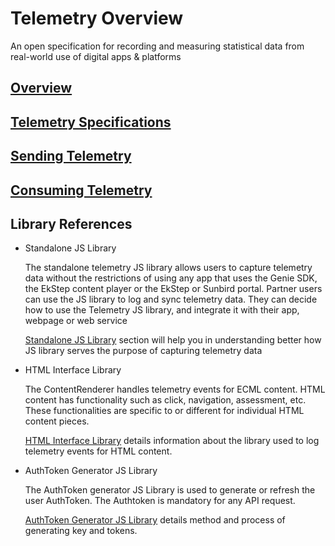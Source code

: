 # Telemetry Overview

An open specification for recording and measuring statistical data from real-world use of digital apps & platforms

## [Overview](overview.md)

## [Telemetry Specifications](specification.md)

## [Sending Telemetry](sending_telemetry.md)

## [Consuming Telemetry](consuming_telemetry.md)

## Library References

* Standalone JS Library

  The standalone telemetry JS library allows users to capture telemetry data without the restrictions of using any app that uses the Genie SDK, the EkStep content player or the EkStep or Sunbird portal. Partner users can use the JS library to log and sync telemetry data. They can decide how to use the Telemetry JS library, and integrate it with their app, webpage or web service

  [Standalone JS Library](jslibrary.md) section will help you in understanding better how JS library serves the purpose of capturing telemetry data

* HTML Interface Library

  The ContentRenderer handles telemetry events for ECML content. HTML content has functionality such as click, navigation, assessment, etc. These functionalities are specific to or different for individual HTML content pieces.

  [HTML Interface Library](html_interface_library.md) details information about the library used to log telemetry events for HTML content.

* AuthToken Generator JS Library

  The AuthToken generator JS Library is used to generate or refresh the user AuthToken. The Authtoken is mandatory for any API request.

  [AuthToken Generator JS Library](authtokengenerator_jslibrary.md) details method and process of generating key and tokens.


